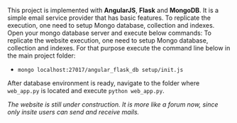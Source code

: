 This project is implemented with **AngularJS**, **Flask** and **MongoDB**. It is a simple email service provider that has basic features.
To replicate the execution, one need to setup Mongo database, collection and indexes. Open your mongo database server and execute below commands: To replicate the website execution, one need to setup Mongo database, collection and indexes. For that purpose execute the command line below in the main project folder:
 * `mongo localhost:27017/angular_flask_db setup/init.js`	

 After database environment is ready, navigate to the folder where `web_app.py` is located and execute `python web_app.py`.		
 		
 *The website is still under construction. It is more like a forum now, since only insite users can send and receive mails.*
